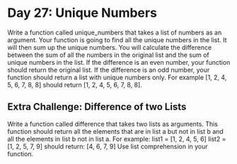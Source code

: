 # Day 27: Unique Numbers
Write a function called unique_numbers that takes a list of
numbers as an argument. Your function is going to find all the
unique numbers in the list. It will then sum up the unique
numbers. You will calculate the difference between the sum of
all the numbers in the original list and the sum of unique
numbers in the list. If the difference is an even number, your
function should return the original list. If the difference is an
odd number, your function should return a list with unique
numbers only. For example [1, 2, 4, 5, 6, 7, 8, 8] should
return [1, 2, 4, 5, 6, 7, 8, 8].

## Extra Challenge: Difference of two Lists
Write a function called difference that takes two lists as
arguments. This function should return all the elements that are
in list a but not in list b and all the elements in list b not in list
a. For example:
list1 = [1, 2, 4, 5, 6]
list2 = [1, 2, 5, 7, 9]
should return:
[4, 6, 7, 9]
Use list comprehension in your function.